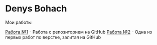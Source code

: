 # Denys Bohach
Мои работы

[Работа №1](https://denbohach.github.io/Responsive_layout/ "Дело моей жизни") - Работа с репозиторием на  GitHub
[Работа №2](https://denbohach.github.io/Prof_coder/ "Моя школа верстки") - Одна из первых работ по верстке, залитая на  GitHub
